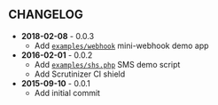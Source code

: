 CHANGELOG
---------
- **2018-02-08** - 0.0.3
  - Add [`examples/webhook`](examples/webhook) mini-webhook demo app
- **2016-02-01** - 0.0.2
  - Add [`examples/shs.php`](examples/sms) SMS demo script
  - Add Scrutinizer CI shield
- **2015-09-10** - 0.0.1
  - Add initial commit